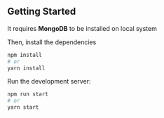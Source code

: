 ## Getting Started

It requires **MongoDB** to be installed on local system

Then, install the dependencies

```bash
npm install
# or
yarn install
```

Run the development server:

```bash
npm run start
# or
yarn start
```
